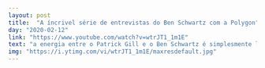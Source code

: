 ```yaml
---
layout: post
title:  "A íncrivel série de entrevistas do Ben Schwartz com a Polygon"
day: "2020-02-12"
link: "https://www.youtube.com/watch?v=wtrJT1_1m1E"
text: "a energia entre o Patrick Gill e o Ben Schwartz é simplesmente linda eu poderia reassistir essa série mil vezes."
img: "https://i.ytimg.com/vi/wtrJT1_1m1E/maxresdefault.jpg"
---
```

